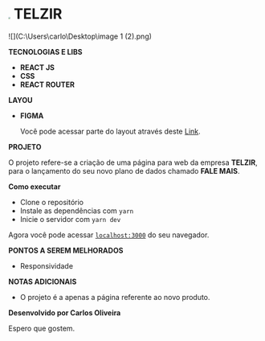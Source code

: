 # <img src="C:\Users\carlo\Desktop\Teste_vizir\testevizir\public\favicon.png" style="zoom:25%;" />   TELZIR



![](C:\Users\carlo\Desktop\image 1 (2).png)

**TECNOLOGIAS E LIBS**

- **REACT JS**
- **CSS**
- **REACT ROUTER**

**LAYOU**

- **FIGMA**

  Você pode acessar parte do layout através deste <a href="https://www.figma.com/file/uSyqr3i6T3VPVrj7lTomuS/Untitled?node-id=34%3A16" target="__blank">Link</a>.

**PROJETO**

O projeto refere-se a criação de uma página para web da empresa **TELZIR**, para o lançamento do seu novo plano de dados chamado **FALE MAIS**.

**Como executar**

- Clone o repositório
- Instale as dependências com `yarn`
- Inicie o servidor com `yarn dev`

Agora você pode acessar [`localhost:3000`](http://localhost:3000/) do seu navegador.

**PONTOS A SEREM MELHORADOS**

- Responsividade

**NOTAS ADICIONAIS**

- O projeto é a apenas a página referente ao novo produto.



**Desenvolvido por Carlos Oliveira** 

Espero que gostem.

